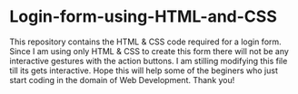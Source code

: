 # Login-form-using-HTML-and-CSS
This repository contains the HTML &amp; CSS code required for a login form. Since I am using only HTML &amp; CSS to create this form there will not be any interactive gestures with the action buttons.
I am stilling modifying this file till its gets interactive. 
Hope this will help some of the beginers who just start coding in the domain of Web Development.
Thank you!
